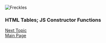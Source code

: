 ![Freckles](https://images.unsplash.com/photo-1579213838826-51de388c360c?ixlib=rb-1.2.1&ixid=eyJhcHBfaWQiOjEyMDd9&auto=format&fit=crop&w=500&q=60)

### HTML Tables; JS Constructor Functions
[Next Topic](class-08.md)  
[Main Page](README.md)